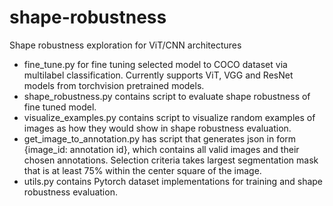 # shape-robustness
Shape robustness exploration for ViT/CNN architectures

- fine_tune.py for fine tuning selected model to COCO dataset via multilabel classification. Currently supports ViT, VGG and ResNet models from torchvision pretrained models.
- shape_robustness.py contains script to evaluate shape robustness of fine tuned model.
- visualize_examples.py contains script to visualize random examples of images as how they would show in shape robustness evaluation.
- get_image_to_annotation.py has script that generates json in form {image_id: annotation id}, which contains all valid images and their chosen annotations. Selection criteria takes largest segmentation mask that is at least 75% within the center square of the image.
- utils.py contains Pytorch dataset implementations for training and shape robustness evaluation.